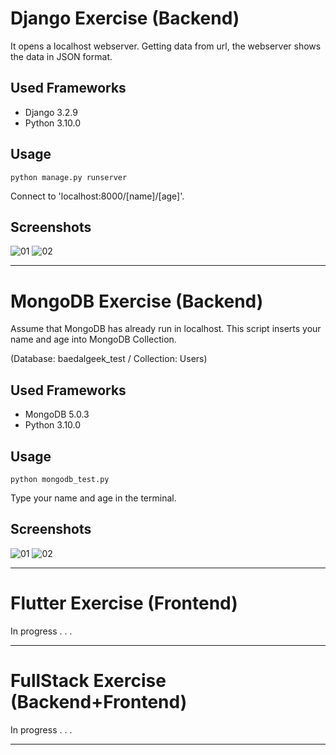 # Django Exercise (Backend)
It opens a localhost webserver. Getting data from url, the webserver shows the data in JSON format.


## Used Frameworks
 * Django 3.2.9
 * Python 3.10.0


## Usage
    python manage.py runserver
Connect to 'localhost:8000/[name]/[age]'.


## Screenshots
![01](https://user-images.githubusercontent.com/68536526/140641143-ee32c7d0-4390-4096-bb82-b96906ffdd9f.png)
![02](https://user-images.githubusercontent.com/68536526/140641144-957238cc-371b-4929-9bba-41ef188d765e.png)
***



# MongoDB Exercise (Backend)
Assume that MongoDB has already run in localhost. This script inserts your name and age into MongoDB Collection.


(Database: baedalgeek_test / Collection: Users)


## Used Frameworks
 * MongoDB 5.0.3
 * Python 3.10.0


## Usage
    python mongodb_test.py
Type your name and age in the terminal.


## Screenshots
![01](https://user-images.githubusercontent.com/68536526/141652266-2e868a63-4604-4be4-9792-efe920fd9a30.png)
![02](https://user-images.githubusercontent.com/68536526/141652270-ebf40e01-5839-482b-bc83-60b120c3cdd5.png)

***


# Flutter Exercise (Frontend)
In progress . . .
***



# FullStack Exercise (Backend+Frontend)
In progress . . .
***
